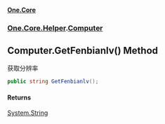 #### [One.Core](index.md 'index')
### [One.Core.Helper](One_Core_Helper.md 'One.Core.Helper').[Computer](One_Core_Helper_Computer.md 'One.Core.Helper.Computer')
## Computer.GetFenbianlv() Method
获取分辨率 
```csharp
public string GetFenbianlv();
```
#### Returns
[System.String](https://docs.microsoft.com/en-us/dotnet/api/System.String 'System.String')  
